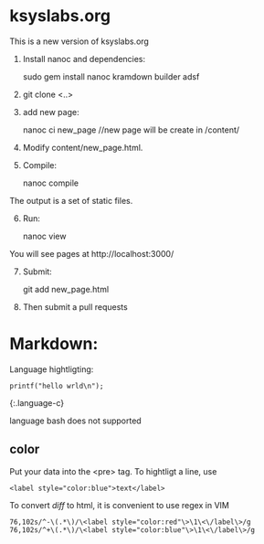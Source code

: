 ksyslabs.org
============

This is a new version of ksyslabs.org

1. Install nanoc and dependencies:

	sudo gem install nanoc kramdown builder adsf

2. git clone <..>

3. add new page:

	nanoc ci new_page //new page will be create in /content/

4. Modify content/new_page.html.

5. Compile:

	nanoc compile

The output is a set of static files.

6. Run:

	nanoc view

You will see pages at http://localhost:3000/

7. Submit:

	git add new_page.html

8. Then submit a pull requests


Markdown:
===========

Language hightligting:

~~~
printf("hello wrld\n");
~~~
{:.language-c}

language bash does not supported

## color ##
Put your data into the &lt;pre&gt; tag. To hightligt a line, use
~~~
<label style="color:blue">text</label>
~~~

To convert *diff* to html, it is convenient to use regex in VIM
~~~
76,102s/^-\(.*\)/\<label style="color:red"\>\1\<\/label\>/g
76,102s/^+\(.*\)/\<label style="color:blue"\>\1\<\/label\>/g
~~~
